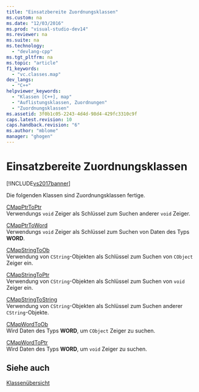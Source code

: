 ```yaml
---
title: "Einsatzbereite Zuordnungsklassen"
ms.custom: na
ms.date: "12/03/2016"
ms.prod: "visual-studio-dev14"
ms.reviewer: na
ms.suite: na
ms.technology: 
  - "devlang-cpp"
ms.tgt_pltfrm: na
ms.topic: "article"
f1_keywords: 
  - "vc.classes.map"
dev_langs: 
  - "C++"
helpviewer_keywords: 
  - "Klassen [C++], map"
  - "Auflistungsklassen, Zuordnungen"
  - "Zuordnungsklassen"
ms.assetid: 3f0b1c05-2243-4d4d-98d4-429fc3310c9f
caps.latest.revision: 10
caps.handback.revision: "6"
ms.author: "mblome"
manager: "ghogen"
---
```

# Einsatzbereite Zuordnungsklassen
[!INCLUDE[vs2017banner](../assembler/inline/includes/vs2017banner.md)]

Die folgenden Klassen sind Zuordnungsklassen fertige.  
  
 [CMapPtrToPtr](../mfc/reference/cmapptrtoptr-class.md)  
 Verwendungs `void` Zeiger als Schlüssel zum Suchen anderer `void` Zeiger.  
  
 [CMapPtrToWord](../mfc/reference/cmapptrtoword-class.md)  
 Verwendungs `void` Zeiger als Schlüssel zum Suchen von Daten des Typs **WORD**.  
  
 [CMapStringToOb](../mfc/reference/cmapstringtoob-class.md)  
 Verwendung von `CString`\-Objekten als Schlüssel zum Suchen von `CObject` Zeiger ein.  
  
 [CMapStringToPtr](../mfc/reference/cmapstringtoptr-class.md)  
 Verwendung von `CString`\-Objekten als Schlüssel zum Suchen von `void` Zeiger ein.  
  
 [CMapStringToString](../mfc/reference/cmapstringtostring-class.md)  
 Verwendung von `CString`\-Objekten als Schlüssel zum Suchen anderer `CString`\-Objekte.  
  
 [CMapWordToOb](../mfc/reference/cmapwordtoob-class.md)  
 Wird Daten des Typs **WORD**, um `CObject` Zeiger zu suchen.  
  
 [CMapWordToPtr](../mfc/reference/cmapwordtoptr-class.md)  
 Wird Daten des Typs **WORD**, um `void` Zeiger zu suchen.  
  
## Siehe auch  
 [Klassenübersicht](../mfc/class-library-overview.md)